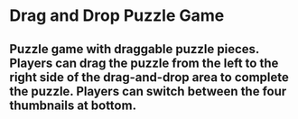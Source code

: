 # Drag and Drop Puzzle Game
## Puzzle game with draggable puzzle pieces. Players can drag the puzzle from the left to the right side of the drag-and-drop area to complete the puzzle. Players can switch between the four thumbnails at bottom.
